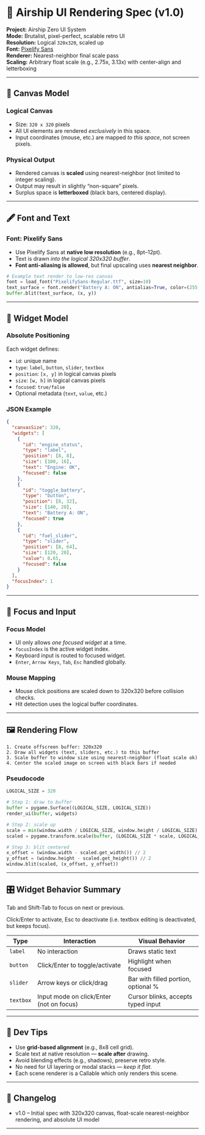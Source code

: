# 🧱 Airship UI Rendering Spec (v1.0)
**Project:** Airship Zero UI System  
**Mode:** Brutalist, pixel-perfect, scalable retro UI  
**Resolution:** Logical `320x320`, scaled up  
**Font:** [Pixelify Sans](https://fonts.google.com/specimen/Pixelify+Sans)  
**Renderer:** Nearest-neighbor final scale pass  
**Scaling:** Arbitrary float scale (e.g., 2.75x, 3.13x) with center-align and letterboxing  

---

## 🎨 Canvas Model

### Logical Canvas
- Size: `320 x 320` pixels
- All UI elements are rendered *exclusively* in this space.
- Input coordinates (mouse, etc.) are mapped *to this space*, not screen pixels.

### Physical Output
- Rendered canvas is **scaled** using nearest-neighbor (not limited to integer scaling).
- Output may result in slightly “non-square” pixels.
- Surplus space is **letterboxed** (black bars, centered display).

---

## 🖋 Font and Text

### Font: Pixelify Sans
- Use Pixelify Sans at **native low resolution** (e.g., 8pt–12pt).
- Text is drawn *into the logical 320x320 buffer*.
- **Font anti-aliasing is allowed**, but final upscaling uses **nearest neighbor**.

```python
# Example text render to low-res canvas
font = load_font("PixelifySans-Regular.ttf", size=10)
text_surface = font.render("Battery A: ON", antialias=True, color=(255, 255, 255))
buffer.blit(text_surface, (x, y))
```

---

## 🧩 Widget Model

### Absolute Positioning
Each widget defines:
- `id`: unique name
- `type`: `label`, `button`, `slider`, `textbox`
- `position`: `[x, y]` in logical canvas pixels
- `size`: `[w, h]` in logical canvas pixels
- `focused`: `true/false`
- Optional metadata (`text`, `value`, etc.)

### JSON Example

```json
{
  "canvasSize": 320,
  "widgets": [
    {
      "id": "engine_status",
      "type": "label",
      "position": [8, 8],
      "size": [100, 16],
      "text": "Engine: OK",
      "focused": false
    },
    {
      "id": "toggle_battery",
      "type": "button",
      "position": [8, 32],
      "size": [140, 20],
      "text": "Battery A: ON",
      "focused": true
    },
    {
      "id": "fuel_slider",
      "type": "slider",
      "position": [8, 64],
      "size": [120, 20],
      "value": 0.65,
      "focused": false
    }
  ],
  "focusIndex": 1
}
```

---

## 🧠 Focus and Input

### Focus Model
- UI only allows *one focused widget* at a time.
- `focusIndex` is the active widget index.
- Keyboard input is routed to focused widget.
- `Enter`, `Arrow Keys`, `Tab`, `Esc` handled globally.

### Mouse Mapping
- Mouse click positions are scaled down to 320x320 before collision checks.
- Hit detection uses the logical buffer coordinates.

---

## 🖼️ Rendering Flow

```
1. Create offscreen buffer: 320x320
2. Draw all widgets (text, sliders, etc.) to this buffer
3. Scale buffer to window size using nearest-neighbor (float scale ok)
4. Center the scaled image on screen with black bars if needed
```

### Pseudocode

```python
LOGICAL_SIZE = 320

# Step 1: draw to buffer
buffer = pygame.Surface((LOGICAL_SIZE, LOGICAL_SIZE))
render_ui(buffer, widgets)

# Step 2: scale up
scale = min(window.width / LOGICAL_SIZE, window.height / LOGICAL_SIZE)
scaled = pygame.transform.scale(buffer, (LOGICAL_SIZE * scale, LOGICAL_SIZE * scale), special_flags=pygame.SCALE_NEAREST)

# Step 3: blit centered
x_offset = (window.width - scaled.get_width()) // 2
y_offset = (window.height - scaled.get_height()) // 2
window.blit(scaled, (x_offset, y_offset))
```

---

## 🎛️ Widget Behavior Summary

Tab and Shift-Tab to focus on next or previous.

Click/Enter to activate, Esc to deactivate (i.e. textbox editing is deactivated, but keeps focus).

| Type     | Interaction                              | Visual Behavior                     |
|----------|------------------------------------------|-------------------------------------|
| `label`  | No interaction                           | Draws static text                   |
| `button` | Click/Enter to toggle/activate           | Highlight when focused              |
| `slider` | Arrow keys or click/drag                 | Bar with filled portion, optional % |
| `textbox`| Input mode on click/Enter (not on focus) | Cursor blinks, accepts typed input  |

---

## 🧪 Dev Tips

- Use **grid-based alignment** (e.g., 8x8 cell grid).
- Scale text at native resolution — **scale after** drawing.
- Avoid blending effects (e.g., shadows), preserve retro style.
- No need for UI layering or modal stacks — *keep it flat*.
- Each scene renderer is a Callable which only renders this scene.

---

## 📍 Changelog

- v1.0 – Initial spec with 320x320 canvas, float-scale nearest-neighbor rendering, and absolute UI model

---

